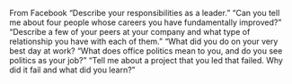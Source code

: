 From Facebook
“Describe your responsibilities as a leader.”
“Can you tell me about four people whose careers you have fundamentally improved?”
“Describe a few of your peers at your company and what type of relationship you have with each of them.”
“What did you do on your very best day at work?
“What does office politics mean to you, and do you see politics as your job?”
“Tell me about a project that you led that failed. Why did it fail and what did you learn?”
